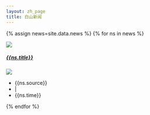 ```yaml
---
layout: zh_page
title: 白山新闻
---
```


{% assign news=site.data.news %}
{% for ns in news %}
<div class="list-news">
	<div class="list-news-bg">	
		<a href="{{ site.baseurl }}{{ns.url}}"><img src="{{ site.baseurl }}public/image/news/{{ns.bg_img}}"></a>
		<a href="{{ site.baseurl }}{{ns.url}}"><div class="list-news-masking"></div></a>
		<a class="list-news-a" href="{{ site.baseurl}}{{ns.url}}"><h5>{{ns.title}}</h5></a>
	</div>
	<div class="list-news-info">
		<img src="{{ site.baseurl }}public/image/news/logo_news.png">
		<ul>
			<li>{{ns.source}}</li>
			<li>|</li>
			<li>{{ns.time}}</li>
		</ul>
	</div>
</div>
{% endfor %}
	
<div class="clean-news"></div>
